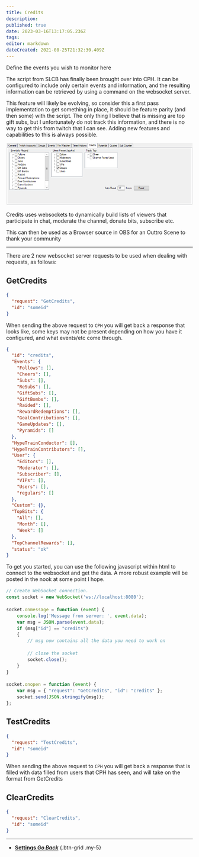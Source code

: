 ```yaml
---
title: Credits
description: 
published: true
date: 2023-03-16T13:17:05.236Z
tags: 
editor: markdown
dateCreated: 2021-08-25T21:32:30.409Z
---
```


Define the events you wish to monitor here 

The script from SLCB has finally been brought over into CPH. It can be configured to include only certain events and information, and the resulting information can be retrieved by using a command on the websocket server.

This feature will likely be evolving, so consider this a first pass implementation to get something in place, it should be feature parity (and then some) with the script.  The only thing I believe that is missing are top gift subs, but I unfortunately do not track this information, and there is no way to get this from twitch that I can see.  Adding new features and capabilities to this is always possible.

![Credits Settings](/119622018-ac00ab80-bdfe-11eb-8207-d08f42b43e87.png)

Credits uses websockets to dynamically build lists of viewers that participate in chat, moderate the channel, donate bits, subscribe etc.

This can then be used as a Browser source in OBS for an Outtro Scene to thank your community

***

There are 2 new websocket server requests to be used when dealing with requests, as follows:

## GetCredits
```json
{
  "request": "GetCredits",
  "id": "someid"
}
```

When sending the above request to `CPH` you will get back a response that looks like, some keys may not be present depending on how you have it configured, and what events/etc come through.

```json
{
  "id": "credits",
  "Events": {
    "Follows": [],
    "Cheers": [],
    "Subs": [],
    "ReSubs": [],
    "GiftSubs": [],
    "GiftBombs": [],
    "Raided": [],
    "RewardRedemptions": [],
    "GoalContributions": [],
    "GameUpdates": [],
    "Pyramids": []
  },
  "HypeTrainConductor": [],
  "HypeTrainContributors": [],
  "User": {
    "Editors": [],
    "Moderator": [],
    "Subscriber": [],
    "VIPs": [],
    "Users": [],
    "regulars": []
  },
  "Custom": {},
  "TopBits": {
    "All": [],
    "Month": [],
    "Week": []
  },
  "TopChannelRewards": [],
  "status": "ok"
}
```

To get you started, you can use the following javascript within html to connect to the websocket and get the data. A more robust example will be posted in the nook at some point I hope.

```js
// Create WebSocket connection.
const socket = new WebSocket('ws://localhost:8080');

socket.onmessage = function (event) {
    console.log('Message from server: ', event.data);
	var msg = JSON.parse(event.data);
	if (msg["id"] == "credits")
	{
		// msg now contains all the data you need to work on
		
		// close the socket
		socket.close();
	}
}

socket.onopen = function (event) {
	var msg = { "request": "GetCredits", "id": "credits" };
	socket.send(JSON.stringify(msg));
};
```

## TestCredits
```json
{
  "request": "TestCredits",
  "id": "someid"
}
```
When sending the above request to `CPH` you will get back a response that is filled with data filled from users that CPH has seen, and will take on the format from GetCredits

## ClearCredits
```json
{
  "request": "ClearCredits",
  "id": "someid"
}
```

---

- [<i class="mdi mdi-chevron-left"></i> **Settings *Go Back***](/Settings)
{.btn-grid .my-5}